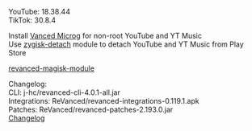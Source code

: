 YouTube: 18.38.44  
TikTok: 30.8.4  

Install [Vanced Microg](https://github.com/TeamVanced/VancedMicroG/releases) for non-root YouTube and YT Music  
Use [zygisk-detach](https://github.com/j-hc/zygisk-detach) module to detach YouTube and YT Music from Play Store  

[revanced-magisk-module](https://github.com/j-hc/revanced-magisk-module)  

Changelog:  
CLI: j-hc/revanced-cli-4.0.1-all.jar  
Integrations: ReVanced/revanced-integrations-0.119.1.apk  
Patches: ReVanced/revanced-patches-2.193.0.jar  
[Changelog](https://github.com/ReVanced/revanced-patches/releases/tag/v2.193.0)  
